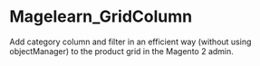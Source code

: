 # Magelearn_GridColumn
Add category column and filter in an efficient way (without using objectManager) to the product grid in the Magento 2 admin.

